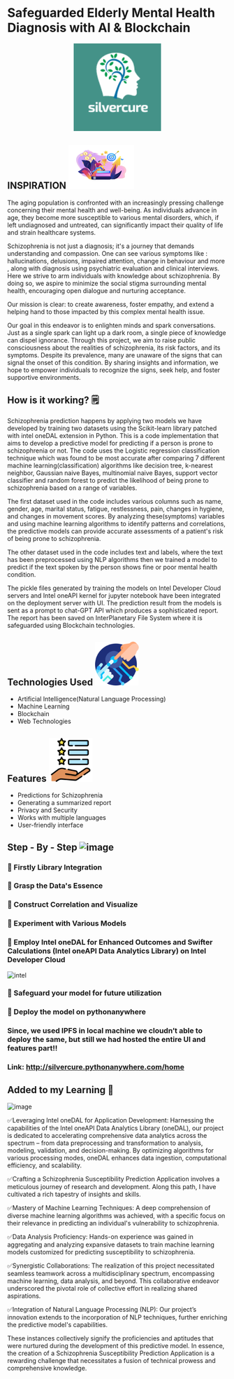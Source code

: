 # Safeguarded Elderly Mental Health Diagnosis with AI & Blockchain
<p align="center">
  <img width="200" height="200" src="AllModels/imgs/logo.png"><br>
 </p>

## INSPIRATION   <img width="150" height="100" src="AllModels/imgs/motivation.png"><br>
The aging population is confronted with an increasingly pressing challenge concerning their mental health and well-being. As individuals advance in age, they become more susceptible to various mental disorders, which, if left undiagnosed and untreated, can significantly impact their quality of life and strain healthcare systems. 

Schizophrenia is not just a diagnosis; it's a journey that demands understanding and compassion. One can see various symptoms like : hallucinations, delusions, impaired attention, change in behaviour and more , along with diagnosis using psychiatric evaluation and clinical interviews. Here we strive to arm individuals with knowledge about schizophrenia. By doing so, we aspire to minimize the social stigma surrounding mental health, encouraging open dialogue and nurturing acceptance.

Our mission is clear: to create awareness, foster empathy, and extend a helping hand to those impacted by this complex mental health issue.

Our goal in this endeavor is to enlighten minds and spark conversations. Just as a single spark can light up a dark room, a single piece of knowledge can dispel ignorance. Through this project, we aim to raise public consciousness about the realities of schizophrenia, its risk factors, and its symptoms. Despite its prevalence, many are unaware of the signs that can signal the onset of this condition. By sharing insights and information, we hope to empower individuals to recognize the signs, seek help, and foster supportive environments.

## How is it working? 🗒️

Schizophrenia prediction happens by applying two models we have developed by training two datasets using the Scikit-learn library patched with intel oneDAL extension in Python. This is a code implementation that aims to develop a predictive model for predicting if a person is prone to schizophrenia or not. The code uses the Logistic regression classification technique which was found to be most accurate after comparing 7 different machine learning(classification) algorithms  like decision tree, k-nearest neighbor, Gaussian naive Bayes, multinomial naive Bayes, support vector classifier and random forest to predict the likelihood of being prone to schizophrenia based on a range of variables.

The first dataset used in the code includes various columns such as name, gender, age, marital status, fatigue, restlessness, pain, changes in hygiene, and changes in movement scores. By analyzing these(symptoms) variables and using machine learning algorithms to identify patterns and correlations, the predictive models can provide accurate assessments of a patient's risk of being prone to schizophrenia. 

The other dataset used in the code includes text and labels, where the text has been preprocessed using NLP algorithms then we trained a model to predict if the text spoken by the person shows fine or poor mental health condition. 

The pickle files generated by training the models on Intel Developer Cloud servers and Intel oneAPI kernel for jupyter notebook have been integrated on the deployment server with UI. The prediction result from the models is sent as a prompt to chat-GPT API which produces a sophisticated report. The report has been saved on InterPlanetary File System where it is safeguarded using Blockchain technologies.

## Technologies Used  <img width="100" height="100" src="AllModels/imgs/tech.png"><br>

- Artificial Intelligence(Natural Language Processing)
- Machine Learning
- Blockchain
- Web Technologies



## Features <img width="100" height="100" src="AllModels/imgs/features.png"><br>

- Predictions for Schizophrenia 
- Generating a summarized report
- Privacy and Security
- Works with multiple languages
- User-friendly interface

## Step - By - Step ![image](https://user-images.githubusercontent.com/72274851/218502434-f6e66043-0db0-4f85-b7f4-f33b2d33df1f.png)

### 🌟 Firstly Library Integration
### 🌟 Grasp the Data's Essence
### 🌟 Construct Correlation and Visualize
### 🌟 Experiment with Various Models
### 🌟 Employ Intel oneDAL for Enhanced Outcomes and Swifter Calculations (Intel oneAPI Data Analytics Library) on Intel Developer Cloud
![intel](https://user-images.githubusercontent.com/72274851/218504609-585bcebe-5101-4477-bdd2-3a1ba13a64a8.png)

### 🌟 Safeguard your model for future utilization
### 🌟 Deploy the model on pythonanywhere
### Since, we used IPFS in local machine we cloudn’t able to deploy the same, but still we had hosted the entire UI and features part!!
### Link: http://silvercure.pythonanywhere.com/home 

## Added to my Learning 📝


![image](https://user-images.githubusercontent.com/72274851/220130227-3c48e87b-3e68-4f1c-b0e4-8e3ad9a4805a.png)

✅Leveraging Intel oneDAL for Application Development: Harnessing the capabilities of the Intel oneAPI Data Analytics Library (oneDAL), our project is dedicated to accelerating comprehensive data analytics across the spectrum – from data preprocessing and transformation to analysis, modeling, validation, and decision-making. By optimizing algorithms for various processing modes, oneDAL enhances data ingestion, computational efficiency, and scalability.

✅Crafting a Schizophrenia Susceptibility Prediction Application involves a meticulous journey of research and development. Along this path, I have cultivated a rich tapestry of insights and skills.

✅Mastery of Machine Learning Techniques: A deep comprehension of diverse machine learning algorithms was achieved, with a specific focus on their relevance in predicting an individual's vulnerability to schizophrenia.

✅Data Analysis Proficiency: Hands-on experience was gained in aggregating and analyzing expansive datasets to train machine learning models customized for predicting susceptibility to schizophrenia.

✅Synergistic Collaborations: The realization of this project necessitated seamless teamwork across a multidisciplinary spectrum, encompassing machine learning, data analysis, and beyond. This collaborative endeavor underscored the pivotal role of collective effort in realizing shared aspirations.

✅Integration of Natural Language Processing (NLP): Our project’s innovation extends to the incorporation of NLP techniques, further enriching the predictive model's capabilities.

These instances collectively signify the proficiencies and aptitudes that were nurtured during the development of this predictive model. In essence, the creation of a Schizophrenia Susceptibility Prediction Application is a rewarding challenge that necessitates a fusion of technical prowess and comprehensive knowledge.
